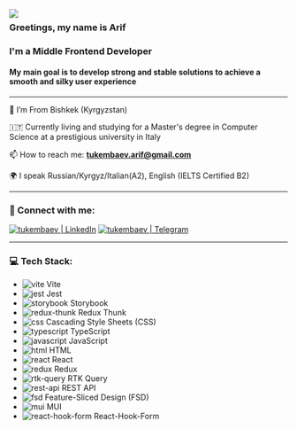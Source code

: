 <img align="left" src="https://orhun.dev/img/crow.png">

### Greetings, my name is Arif 

### I'm a Middle Frontend Developer

#### My main goal is to develop strong and stable solutions to achieve a smooth and silky user experience

---

📍 I’m From Bishkek (Kyrgyzstan)

🇮🇹 Currently living and studying for a Master's degree in Computer Science at a prestigious university in Italy

📫 How to reach me: **tukembaev.arif@gmail.com**

🌍 I speak Russian/Kyrgyz/Italian(A2), English (IELTS Certified B2)

---

### 🤝 Connect with me:

[<img alt="tukembaev | LinkedIn" src="https://img.shields.io/badge/linkedin-0077B5.svg?&style=for-the-badge&logo=linkedin&logoColor=white" />][linkedin]
[<img alt="tukembaev | Telegram" src="https://img.shields.io/badge/Telegram-2CA5E0?style=for-the-badge&logo=telegram&logoColor=white" />][Telegram]

---

### 💻 Tech Stack:

- <img alt="vite" src="https://img.shields.io/badge/vite-646CFF.svg?&style=for-the-badge&logo=vite&logoColor=fff" /> Vite
- <img alt="jest" src="https://img.shields.io/badge/jest-C21325.svg?&style=for-the-badge&logo=jest&logoColor=fff" /> Jest
- <img alt="storybook" src="https://img.shields.io/badge/storybook-FF4785.svg?&style=for-the-badge&logo=storybook&logoColor=fff" /> Storybook
- <img alt="redux-thunk" src="https://img.shields.io/badge/redux%20thunk-764ABC.svg?&style=for-the-badge&logo=redux&logoColor=fff" /> Redux Thunk
- <img alt="css" src="https://img.shields.io/badge/css-1572B6.svg?&style=for-the-badge&logo=css3&logoColor=fff" /> Cascading Style Sheets (CSS)
- <img alt="typescript" src="https://img.shields.io/badge/typescript-007ACC.svg?&style=for-the-badge&logo=typescript&logoColor=fff" /> TypeScript
- <img alt="javascript" src="https://img.shields.io/badge/javascript-F7DF1E.svg?&style=for-the-badge&logo=javascript&logoColor=fff" /> JavaScript
- <img alt="html" src="https://img.shields.io/badge/html-E34F26.svg?&style=for-the-badge&logo=html5&logoColor=fff" /> HTML
- <img alt="react" src="https://img.shields.io/badge/react-61DAFB.svg?&style=for-the-badge&logo=react&logoColor=fff" /> React
- <img alt="redux" src="https://img.shields.io/badge/redux-764ABC.svg?&style=for-the-badge&logo=redux&logoColor=fff" /> Redux
- <img alt="rtk-query" src="https://img.shields.io/badge/RTK%20Query-FF4154.svg?&style=for-the-badge&logo=redux&logoColor=fff" /> RTK Query
- <img alt="rest-api" src="https://img.shields.io/badge/rest%20api-006600.svg?&style=for-the-badge&logo=rest&logoColor=fff" /> REST API
- <img alt="fsd" src="https://img.shields.io/badge/feature--sliced%20design-4CAF50.svg?&style=for-the-badge&logo=design&logoColor=fff" /> Feature-Sliced Design (FSD)
- <img alt="mui" src="https://img.shields.io/badge/mui-0081CB.svg?&style=for-the-badge&logo=mui&logoColor=fff" /> MUI
- <img alt="react-hook-form" src="https://img.shields.io/badge/react--hook--form-EC5990.svg?&style=for-the-badge&logo=react&logoColor=fff" /> React-Hook-Form

[linkedin]: https://www.linkedin.com/in/arif-tukembaev-100703249/
[Telegram]: https://t.me/tukembaev
